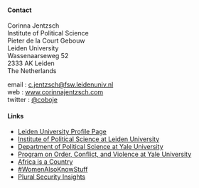 #### Contact

Corinna Jentzsch  
Institute of Political Science   
Pieter de la Court Gebouw    
Leiden University    
Wassenaarseweg 52     
2333 AK Leiden    
The Netherlands     

email 
: <c.jentzsch@fsw.leidenuniv.nl>  
web 
: www.corinnajentzsch.com  
twitter 
: [@coboje](https://twitter.com/coboje)  

#### Links

* [Leiden University Profile Page](http://socialsciences.leiden.edu/politicalscience/organisation/faculty/jentzsch.html "Corinna Jentzsch")
* [Institute of Political Science at Leiden University](http://www.socialsciences.leiden.edu/politicalscience/ "Institute of Political Science at Leiden University")
* [Department of Political Science at Yale University](http://politicalscience.yale.edu/ "Department of Political Science at Yale University")
* [Program on Order, Conflict, and Violence at Yale University](http://www.yale.edu/macmillan/ocvprogram/ "OCV")
* [Africa is a Country](http://africasacountry.com/ "AIAC")
* [#WomenAlsoKnowStuff](http://womenalsoknowstuff.com/ "Women")
* [Plural Security Insights](http://pluralsecurityinsights.org/)
